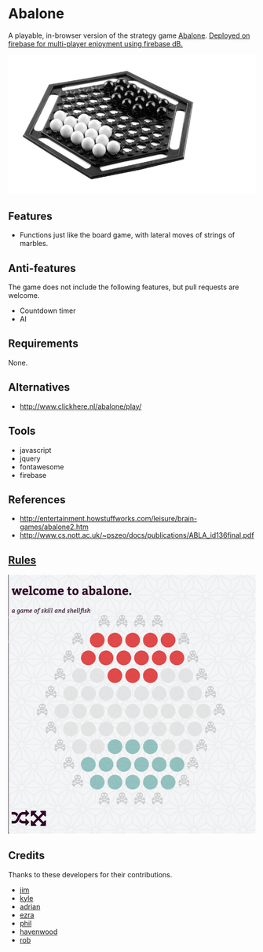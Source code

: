 # Abalone

A playable, in-browser version of the strategy game [Abalone](https://en.wikipedia.org/wiki/Abalone_(board_game)). 
[Deployed on firebase for multi-player enjoyment using firebase dB.](https://abalone-game.firebaseapp.com/)


![Abalone Game](public/assets/img/abalone.jpeg "Abalone board game")
## Features

+ Functions just like the board game, with lateral moves of strings of marbles.

## Anti-features
The game does not include the following features, but pull requests are welcome.

+ Countdown timer
+ AI

## Requirements
None.

## Alternatives

+ http://www.clickhere.nl/abalone/play/

## Tools
+ javascript
+ jquery
+ fontawesome
+ firebase


## References

+ http://entertainment.howstuffworks.com/leisure/brain-games/abalone2.htm 
+ http://www.cs.nott.ac.uk/~pszeo/docs/publications/ABLA_id136final.pdf 

## [Rules](http://www.gamerz.net/pbmserv/abalone.html)

![Screenshot](public/assets/img/screenshot.png "Abalone board game")

## Credits
Thanks to these developers for their contributions.

+ [jim](https://github.com/jim-clark)
+ [kyle](https://github.com/kylefberg)
+ [adrian](https://github.com/ishmaru)
+ [ezra](https://github.com/earnagram)
+ [phil](https://github.com/h4w5)
+ [havenwood](https://github.com/havenwood)
+ [rob](https://github.com/robawilkinson)
